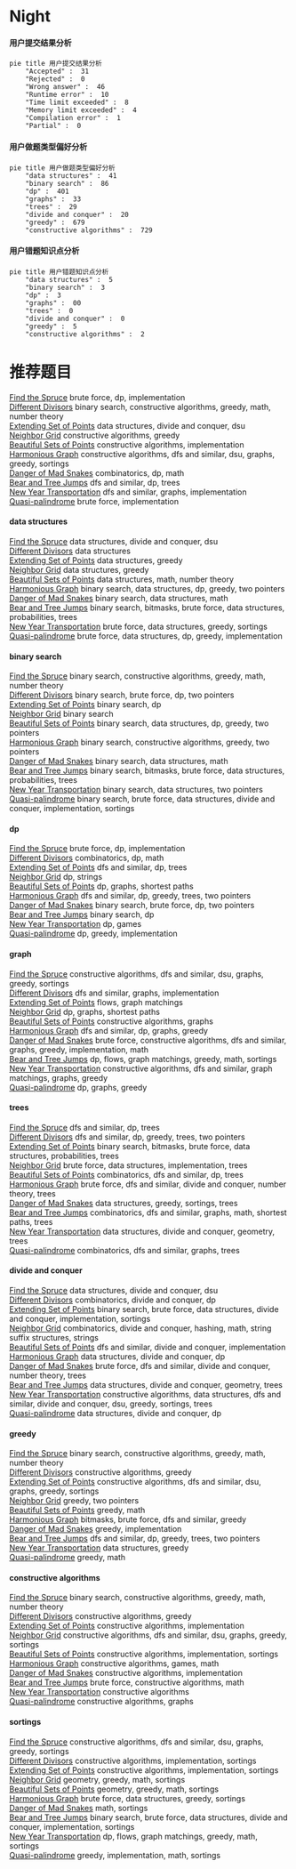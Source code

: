 # Night
<!-- tabs:start -->
#### **用户提交结果分析**

```mermaid
pie title 用户提交结果分析
    "Accepted" :  31
    "Rejected" :  0
    "Wrong answer" :  46
    "Runtime error" :  10
    "Time limit exceeded" :  8
    "Memory limit exceeded" :  4
    "Compilation error" :  1
    "Partial" :  0
```
#### **用户做题类型偏好分析**

```mermaid
pie title 用户做题类型偏好分析
    "data structures" :  41
    "binary search" :  86
    "dp" :  401
    "graphs" :  33
    "trees" :  29
    "divide and conquer" :  20
    "greedy" :  679
    "constructive algorithms" :  729
```
#### **用户错题知识点分析**

```mermaid
pie title 用户错题知识点分析
    "data structures" :  5
    "binary search" :  3
    "dp" :  3
    "graphs" :  00
    "trees" :  0
    "divide and conquer" :  0
    "greedy" :  5
    "constructive algorithms" :  2
```
<!-- tabs:end -->
# 推荐题目
[Find the Spruce](http://codeforces.com/problemset/problem/1461/B)		brute force,
                        dp,
                        implementation		  
[Different Divisors](http://codeforces.com/problemset/problem/1474/B)		binary search,
                        constructive algorithms,
                        greedy,
                        math,
                        number theory		  
[Extending Set of Points](http://codeforces.com/problemset/problem/1140/F)		data structures,
                        divide and conquer,
                        dsu		  
[Neighbor Grid](http://codeforces.com/problemset/problem/1375/B)		constructive algorithms,
                        greedy		  
[Beautiful Sets of Points](http://codeforces.com/problemset/problem/268/C)		constructive algorithms,
                        implementation		  
[Harmonious Graph](http://codeforces.com/problemset/problem/1253/D)		constructive algorithms,
                        dfs and similar,
                        dsu,
                        graphs,
                        greedy,
                        sortings		  
[Danger of Mad Snakes](http://codeforces.com/problemset/problem/1425/D)		combinatorics,
                        dp,
                        math		  
[Bear and Tree Jumps](http://codeforces.com/problemset/problem/771/C)		dfs and similar,
                        dp,
                        trees		  
[New Year Transportation](http://codeforces.com/problemset/problem/500/A)		dfs and similar,
                        graphs,
                        implementation		  
[Quasi-palindrome](http://codeforces.com/problemset/problem/863/A)		brute force,
                        implementation		  
<!-- tabs:start -->
#### **data structures**
[Find the Spruce](http://codeforces.com/problemset/problem/1140/F)		data structures,
                        divide and conquer,
                        dsu		  
[Different Divisors](http://codeforces.com/problemset/problem/926/J)		data structures		  
[Extending Set of Points](http://codeforces.com/problemset/problem/1070/B)		data structures,
                        greedy		  
[Neighbor Grid](http://codeforces.com/problemset/problem/1214/C)		data structures,
                        greedy		  
[Beautiful Sets of Points](http://codeforces.com/problemset/problem/1349/A)		data structures,
                        math,
                        number theory		  
[Harmonious Graph](http://codeforces.com/problemset/problem/1492/C)		binary search,
                        data structures,
                        dp,
                        greedy,
                        two pointers		  
[Danger of Mad Snakes](http://codeforces.com/problemset/problem/1490/G)		binary search,
                        data structures,
                        math		  
[Bear and Tree Jumps](http://codeforces.com/problemset/problem/1479/D)		binary search,
                        bitmasks,
                        brute force,
                        data structures,
                        probabilities,
                        trees		  
[New Year Transportation](http://codeforces.com/problemset/problem/1497/A)		brute force,
                        data structures,
                        greedy,
                        sortings		  
[Quasi-palindrome](http://codeforces.com/problemset/problem/1491/C)		brute force,
                        data structures,
                        dp,
                        greedy,
                        implementation		  
#### **binary search**
[Find the Spruce](http://codeforces.com/problemset/problem/1474/B)		binary search,
                        constructive algorithms,
                        greedy,
                        math,
                        number theory		  
[Different Divisors](http://codeforces.com/problemset/problem/650/B)		binary search,
                        brute force,
                        dp,
                        two pointers		  
[Extending Set of Points](https://codeforces.com/contest/866/problem/C)		binary search,
                        dp		  
[Neighbor Grid](http://codeforces.com/problemset/problem/975/C)		binary search		  
[Beautiful Sets of Points](http://codeforces.com/problemset/problem/1492/C)		binary search,
                        data structures,
                        dp,
                        greedy,
                        two pointers		  
[Harmonious Graph](http://codeforces.com/problemset/problem/1463/D)		binary search,
                        constructive algorithms,
                        greedy,
                        two pointers		  
[Danger of Mad Snakes](http://codeforces.com/problemset/problem/1490/G)		binary search,
                        data structures,
                        math		  
[Bear and Tree Jumps](http://codeforces.com/problemset/problem/1479/D)		binary search,
                        bitmasks,
                        brute force,
                        data structures,
                        probabilities,
                        trees		  
[New Year Transportation](http://codeforces.com/problemset/problem/1436/E)		binary search,
                        data structures,
                        two pointers		  
[Quasi-palindrome](http://codeforces.com/problemset/problem/1461/D)		binary search,
                        brute force,
                        data structures,
                        divide and conquer,
                        implementation,
                        sortings		  
#### **dp**
[Find the Spruce](http://codeforces.com/problemset/problem/1461/B)		brute force,
                        dp,
                        implementation		  
[Different Divisors](http://codeforces.com/problemset/problem/1425/D)		combinatorics,
                        dp,
                        math		  
[Extending Set of Points](http://codeforces.com/problemset/problem/771/C)		dfs and similar,
                        dp,
                        trees		  
[Neighbor Grid](http://codeforces.com/problemset/problem/682/D)		dp,
                        strings		  
[Beautiful Sets of Points](http://codeforces.com/problemset/problem/238/E)		dp,
                        graphs,
                        shortest paths		  
[Harmonious Graph](http://codeforces.com/problemset/problem/1381/D)		dfs and similar,
                        dp,
                        greedy,
                        trees,
                        two pointers		  
[Danger of Mad Snakes](http://codeforces.com/problemset/problem/650/B)		binary search,
                        brute force,
                        dp,
                        two pointers		  
[Bear and Tree Jumps](https://codeforces.com/contest/866/problem/C)		binary search,
                        dp		  
[New Year Transportation](http://codeforces.com/problemset/problem/838/C)		dp,
                        games		  
[Quasi-palindrome](https://codeforces.com/contest/1397/problem/E)		dp,
                        greedy,
                        implementation		  
#### **graph**
[Find the Spruce](http://codeforces.com/problemset/problem/1253/D)		constructive algorithms,
                        dfs and similar,
                        dsu,
                        graphs,
                        greedy,
                        sortings		  
[Different Divisors](http://codeforces.com/problemset/problem/500/A)		dfs and similar,
                        graphs,
                        implementation		  
[Extending Set of Points](http://codeforces.com/problemset/problem/316/C2)		flows,
                        graph matchings		  
[Neighbor Grid](http://codeforces.com/problemset/problem/238/E)		dp,
                        graphs,
                        shortest paths		  
[Beautiful Sets of Points](http://codeforces.com/problemset/problem/1089/M)		constructive algorithms,
                        graphs		  
[Harmonious Graph](http://codeforces.com/problemset/problem/909/E)		dfs and similar,
                        dp,
                        graphs,
                        greedy		  
[Danger of Mad Snakes](http://codeforces.com/problemset/problem/1487/C)		brute force,
                        constructive algorithms,
                        dfs and similar,
                        graphs,
                        greedy,
                        implementation,
                        math		  
[Bear and Tree Jumps](http://codeforces.com/problemset/problem/1437/C)		dp,
                        flows,
                        graph matchings,
                        greedy,
                        math,
                        sortings		  
[New Year Transportation](http://codeforces.com/problemset/problem/1470/D)		constructive algorithms,
                        dfs and similar,
                        graph matchings,
                        graphs,
                        greedy		  
[Quasi-palindrome](http://codeforces.com/problemset/problem/1476/C)		dp,
                        graphs,
                        greedy		  
#### **trees**
[Find the Spruce](http://codeforces.com/problemset/problem/771/C)		dfs and similar,
                        dp,
                        trees		  
[Different Divisors](http://codeforces.com/problemset/problem/1381/D)		dfs and similar,
                        dp,
                        greedy,
                        trees,
                        two pointers		  
[Extending Set of Points](http://codeforces.com/problemset/problem/1479/D)		binary search,
                        bitmasks,
                        brute force,
                        data structures,
                        probabilities,
                        trees		  
[Neighbor Grid](http://codeforces.com/problemset/problem/1511/C)		brute force,
                        data structures,
                        implementation,
                        trees		  
[Beautiful Sets of Points](http://codeforces.com/problemset/problem/1499/F)		combinatorics,
                        dfs and similar,
                        dp,
                        trees		  
[Harmonious Graph](http://codeforces.com/problemset/problem/1491/E)		brute force,
                        dfs and similar,
                        divide and conquer,
                        number theory,
                        trees		  
[Danger of Mad Snakes](http://codeforces.com/problemset/problem/1466/D)		data structures,
                        greedy,
                        sortings,
                        trees		  
[Bear and Tree Jumps](http://codeforces.com/problemset/problem/1495/D)		combinatorics,
                        dfs and similar,
                        graphs,
                        math,
                        shortest paths,
                        trees		  
[New Year Transportation](http://codeforces.com/problemset/problem/1303/G)		data structures,
                        divide and conquer,
                        geometry,
                        trees		  
[Quasi-palindrome](http://codeforces.com/problemset/problem/1454/E)		combinatorics,
                        dfs and similar,
                        graphs,
                        trees		  
#### **divide and conquer**
[Find the Spruce](http://codeforces.com/problemset/problem/1140/F)		data structures,
                        divide and conquer,
                        dsu		  
[Different Divisors](http://codeforces.com/problemset/problem/383/E)		combinatorics,
                        divide and conquer,
                        dp		  
[Extending Set of Points](http://codeforces.com/problemset/problem/1461/D)		binary search,
                        brute force,
                        data structures,
                        divide and conquer,
                        implementation,
                        sortings		  
[Neighbor Grid](http://codeforces.com/problemset/problem/1466/G)		combinatorics,
                        divide and conquer,
                        hashing,
                        math,
                        string suffix structures,
                        strings		  
[Beautiful Sets of Points](http://codeforces.com/problemset/problem/1490/D)		dfs and similar,
                        divide and conquer,
                        implementation		  
[Harmonious Graph](https://codeforces.com/contest/1483/problem/C)		data structures,
                        divide and conquer,
                        dp		  
[Danger of Mad Snakes](http://codeforces.com/problemset/problem/1491/E)		brute force,
                        dfs and similar,
                        divide and conquer,
                        number theory,
                        trees		  
[Bear and Tree Jumps](http://codeforces.com/problemset/problem/1303/G)		data structures,
                        divide and conquer,
                        geometry,
                        trees		  
[New Year Transportation](http://codeforces.com/problemset/problem/1494/D)		constructive algorithms,
                        data structures,
                        dfs and similar,
                        divide and conquer,
                        dsu,
                        greedy,
                        sortings,
                        trees		  
[Quasi-palindrome](http://codeforces.com/problemset/problem/1482/E)		data structures,
                        divide and conquer,
                        dp		  
#### **greedy**
[Find the Spruce](http://codeforces.com/problemset/problem/1474/B)		binary search,
                        constructive algorithms,
                        greedy,
                        math,
                        number theory		  
[Different Divisors](http://codeforces.com/problemset/problem/1375/B)		constructive algorithms,
                        greedy		  
[Extending Set of Points](http://codeforces.com/problemset/problem/1253/D)		constructive algorithms,
                        dfs and similar,
                        dsu,
                        graphs,
                        greedy,
                        sortings		  
[Neighbor Grid](http://codeforces.com/problemset/problem/1036/D)		greedy,
                        two pointers		  
[Beautiful Sets of Points](http://codeforces.com/problemset/problem/1411/F)		greedy,
                        math		  
[Harmonious Graph](http://codeforces.com/problemset/problem/27/B)		bitmasks,
                        brute force,
                        dfs and similar,
                        greedy		  
[Danger of Mad Snakes](http://codeforces.com/problemset/problem/892/A)		greedy,
                        implementation		  
[Bear and Tree Jumps](http://codeforces.com/problemset/problem/1381/D)		dfs and similar,
                        dp,
                        greedy,
                        trees,
                        two pointers		  
[New Year Transportation](http://codeforces.com/problemset/problem/1070/B)		data structures,
                        greedy		  
[Quasi-palindrome](http://codeforces.com/problemset/problem/258/A)		greedy,
                        math		  
#### **constructive algorithms**
[Find the Spruce](http://codeforces.com/problemset/problem/1474/B)		binary search,
                        constructive algorithms,
                        greedy,
                        math,
                        number theory		  
[Different Divisors](http://codeforces.com/problemset/problem/1375/B)		constructive algorithms,
                        greedy		  
[Extending Set of Points](http://codeforces.com/problemset/problem/268/C)		constructive algorithms,
                        implementation		  
[Neighbor Grid](http://codeforces.com/problemset/problem/1253/D)		constructive algorithms,
                        dfs and similar,
                        dsu,
                        graphs,
                        greedy,
                        sortings		  
[Beautiful Sets of Points](http://codeforces.com/problemset/problem/347/A)		constructive algorithms,
                        implementation,
                        sortings		  
[Harmonious Graph](http://codeforces.com/problemset/problem/493/D)		constructive algorithms,
                        games,
                        math		  
[Danger of Mad Snakes](http://codeforces.com/problemset/problem/398/A)		constructive algorithms,
                        implementation		  
[Bear and Tree Jumps](https://codeforces.com/contest/907/problem/D)		brute force,
                        constructive algorithms,
                        math		  
[New Year Transportation](http://codeforces.com/problemset/problem/398/C)		constructive algorithms		  
[Quasi-palindrome](http://codeforces.com/problemset/problem/1089/M)		constructive algorithms,
                        graphs		  
#### **sortings**
[Find the Spruce](http://codeforces.com/problemset/problem/1253/D)		constructive algorithms,
                        dfs and similar,
                        dsu,
                        graphs,
                        greedy,
                        sortings		  
[Different Divisors](http://codeforces.com/problemset/problem/347/A)		constructive algorithms,
                        implementation,
                        sortings		  
[Extending Set of Points](http://codeforces.com/problemset/problem/1365/F)		constructive algorithms,
                        implementation,
                        sortings		  
[Neighbor Grid](https://codeforces.com/contest/1496/problem/C)		geometry,
                        greedy,
                        math,
                        sortings		  
[Beautiful Sets of Points](http://codeforces.com/problemset/problem/1495/A)		geometry,
                        greedy,
                        math,
                        sortings		  
[Harmonious Graph](http://codeforces.com/problemset/problem/1497/A)		brute force,
                        data structures,
                        greedy,
                        sortings		  
[Danger of Mad Snakes](http://codeforces.com/problemset/problem/1427/A)		math,
                        sortings		  
[Bear and Tree Jumps](http://codeforces.com/problemset/problem/1461/D)		binary search,
                        brute force,
                        data structures,
                        divide and conquer,
                        implementation,
                        sortings		  
[New Year Transportation](http://codeforces.com/problemset/problem/1437/C)		dp,
                        flows,
                        graph matchings,
                        greedy,
                        math,
                        sortings		  
[Quasi-palindrome](http://codeforces.com/problemset/problem/1473/A)		greedy,
                        implementation,
                        math,
                        sortings		  
<!-- tabs:end -->
